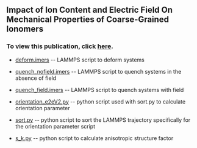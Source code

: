 ## Impact of Ion Content and Electric Field On Mechanical Properties of Coarse-Grained Ionomers
### To view this publication, click [here](https://aip.scitation.org/doi/10.1063/1.5029260). 

- [deform.imers](https://github.com/hall-polymers/published-work/blob/master/2018-sampath2018impact/deform.imers) -- LAMMPS script to deform systems

- [quench_nofield.imers](https://github.com/hall-polymers/published-work/blob/master/2018-sampath2018impact/quench_nofield.imers) -- LAMMPS script to quench systems in the absence of field

- [quench_field.imers](https://github.com/hall-polymers/published-work/blob/master/2018-sampath2018impact/quench_field.imers) -- LAMMPS script to quench systems with field

- [orientation_e2eV2.py](https://github.com/hall-polymers/published-work/blob/master/2018-sampath2018impact/orientation_e2ev2.py) -- python script used with sort.py to calculate orientation parameter

- [sort.py](https://github.com/hall-polymers/published-work/blob/master/2018-sampath2018impact/sort.py) -- python script to sort the LAMMPS trajectory specifically for the orientation parameter script

- [s_k.py](https://github.com/hall-polymers/published-work/blob/master/2018-sampath2018impact/s_k.py) -- python script to calculate anisotropic structure factor